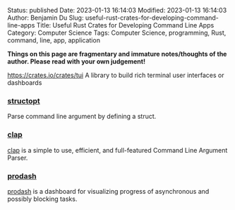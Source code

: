 Status: published
Date: 2023-01-13 16:14:03
Modified: 2023-01-13 16:14:03
Author: Benjamin Du
Slug: useful-rust-crates-for-developing-command-line-apps
Title: Useful Rust Crates for Developing Command Line Apps
Category: Computer Science
Tags: Computer Science, programming, Rust, command, line, app, application

**Things on this page are fragmentary and immature notes/thoughts of the author. Please read with your own judgement!**

https://crates.io/crates/tui
A library to build rich terminal user interfaces or dashboards

### [structopt](https://crates.io/crates/structopt)
Parse command line argument by defining a struct.

### [clap](https://crates.io/crates/clap)
[clap](https://crates.io/crates/clap)
is a simple to use, efficient, and full-featured Command Line Argument Parser.

### [prodash](https://crates.io/crates/prodash)
[prodash](https://crates.io/crates/prodash)
is a dashboard for visualizing progress of asynchronous and possibly blocking tasks.

